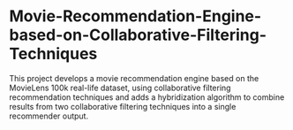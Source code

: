 # Movie-Recommendation-Engine-based-on-Collaborative-Filtering-Techniques
This project develops a movie recommendation engine based on the MovieLens 100k real-life dataset, using collaborative filtering recommendation techniques and adds a hybridization algorithm to combine results from two collaborative filtering techniques into a single recommender output.
